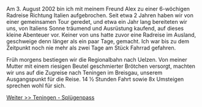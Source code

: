 <html><body><p>Am 3. August 2002 bin ich mit meinem Freund Alex zu einer 6-wöchigen Radreise Richtung Italien aufgebrochen. Seit etwa 2 Jahren haben wir von einer gemeinsamen Tour geredet, und etwa ein Jahr lang bereiteten wir uns, von Italiens Sonne träumend und Ausrüstung kaufend, auf dieses kleine Abenteuer vor. Keiner von uns hatte zuvor eine Radreise im Ausland, geschweige denn länger als ein paar Tage, gemacht. Ich war bis zu dem Zeitpunkt noch nie mehr als zwei Tage am Stück Fahrrad gefahren.

Früh morgens bestiegen wir die Regionalbahn nach Uelzen. Von meiner Mutter mit einem riesigen Beutel geschmierter Brötchen versorgt, machten wir uns auf die Zugreise nach Teningen im Breisgau, unserem Ausgangspunkt für die Reise. 14 ½ Stunden Fahrt sowie 8x Umsteigen sprechen wohl für sich.

<a href="../teningen-spluegenpass">Weiter &gt;&gt; Teningen - Splügenpass</a></p></body></html>